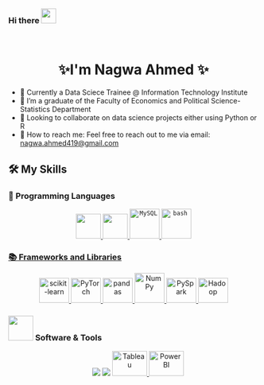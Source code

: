 ### Hi there  <img src="https://media.giphy.com/media/hvRJCLFzcasrR4ia7z/giphy.gif" width="30"></h1>
<br/>


<h1 align="center">
✨I'm Nagwa Ahmed ✨
 </h1>
 

 - 🔭 Currently a Data Sciece Trainee @ Information Technology Institute
 - 🌱 I’m a graduate of the Faculty of Economics and Political Science- Statistics Department
 - :handshake: Looking to collaborate on data science projects either using Python or R
 - :e-mail: How to reach me: Feel free to reach out to me via email: nagwa.ahmed419@gmail.com 


## 🛠️ My Skills

### :rocket: Programming Languages

<p align="center">
  <a href="https://www.python.org" target="_blank">
    <img src="https://skillicons.dev/icons?i=py" height="50">
  </a>
  <a href="https://www.r-project.org" target="_blank">
    <img src="https://skillicons.dev/icons?i=r" height="50">
   	<code><img width="60" src="https://user-images.githubusercontent.com/25181517/183896128-ec99105a-ec1a-4d85-b08b-1aa1620b2046.png" alt="MySQL" title="MySQL"/></code>
   	<code><img width="60" src="https://user-images.githubusercontent.com/25181517/192158606-7c2ef6bd-6e04-47cf-b5bc-da2797cb5bda.png" alt="bash" title="bash"/></code>


### :books: Frameworks and Libraries

<p  align="center">
<a href="#">
  <img alt="scikit-learn" src="https://upload.wikimedia.org/wikipedia/commons/thumb/0/05/Scikit_learn_logo_small.svg/1200px-Scikit_learn_logo_small.svg.png" width="60px" height="50px">
</a>
 <a href="#">
  <img alt="PyTorch" src="https://upload.wikimedia.org/wikipedia/commons/thumb/9/96/Pytorch_logo.png/1200px-Pytorch_logo.png" width="60px" height="50px">
</a>

 <a href="#">
  <img alt="pandas" src="https://github.com/get-icon/geticon/raw/master/icons/pandas-icon.svg" width="60px" height="50px">
</a>

<a href="#">
  <img alt="NumPy" src="https://github.com/get-icon/geticon/raw/master/icons/numpy-icon.svg" width="60px" height="60px">
</a>
<a href="#">
  <img alt="PySpark" src="https://upload.wikimedia.org/wikipedia/commons/thumb/f/f3/Apache_Spark_logo.svg/1200px-Apache_Spark_logo.svg.png" width="60px" height="50px">
</a>
    <a href="#"><img alt="Hadoop" src="https://github.com/get-icon/geticon/raw/master/icons/hadoop.svg" width="60px" height="50px"></a>

</p>

 ### <picture> <img src = "https://github.com/7oSkaaa/7oSkaaa/blob/main/Images/Software_Tools.gif?raw=true" width = 50px>  </picture> Software & Tools
 
<p align="center">
  &emsp;
    <a href="#"><img src="https://skillicons.dev/icons?i=git" /></a> 
    <a href="#"><img src="https://skillicons.dev/icons?i=docker" /></a> 
 <a href="#">
  <img alt="Tableau" src="https://www.tableau.com/sites/default/files/pages/tableaulogo_highres.png" width="70px" height="50px">
</a>

 <a href="#">
  <img src="https://upload.wikimedia.org/wikipedia/commons/c/c9/Power_bi_logo_black.svg" alt="Power BI" width="70px" height="50px">
</a>

 
